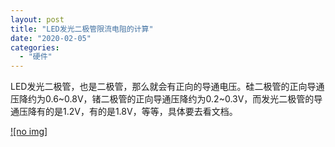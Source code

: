 ```yaml
---
layout: post
title: "LED发光二极管限流电阻的计算"
date: "2020-02-05"
categories: 
  - "硬件"
---
```


LED发光二极管，也是二极管，那么就会有正向的导通电压。硅二极管的正向导通压降约为0.6~0.8V，锗二极管的正向导通压降约为0.2~0.3V，而发光二极管的导通压降有的是1.2V，有的是1.8V，等等，具体要去看文档。

[![no img]](http://127.0.0.1/?attachment_id=2942)
